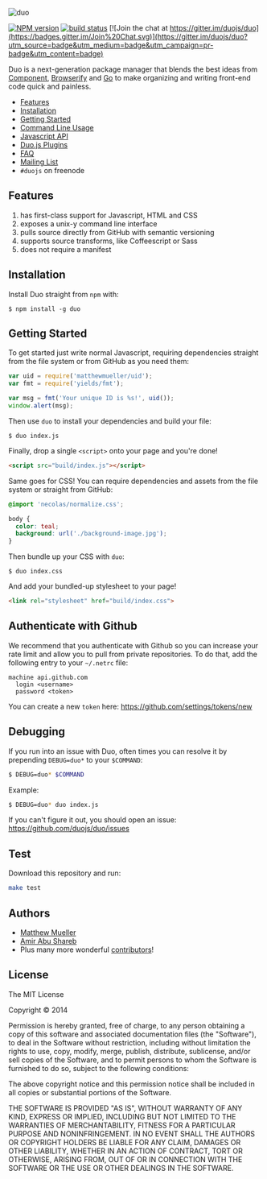 ![duo](https://i.cloudup.com/zxYO3-GNkP.png)

[![NPM version][npm-image]][npm-url]
[![build status][travis-image]][travis-url]
[![Join the chat at https://gitter.im/duojs/duo](https://badges.gitter.im/Join%20Chat.svg)](https://gitter.im/duojs/duo?utm_source=badge&utm_medium=badge&utm_campaign=pr-badge&utm_content=badge)

Duo is a next-generation package manager that blends the best ideas from [Component](https://github.com/component/component), [Browserify](https://github.com/substack/node-browserify) and [Go](http://golang.org/) to make organizing and writing front-end code quick and painless.

- [Features](#features)
- [Installation](#installation)
- [Getting Started](#getting-started)
- [Command Line Usage](/docs/cli.md)
- [Javascript API](/docs/api.md)
- [Duo.js Plugins](https://github.com/duojs/duo/wiki/Third-Party-Libraries)
- [FAQ](/docs/faq.md)
- [Mailing List](https://groups.google.com/forum/#!forum/duojs)
- `#duojs` on freenode


## Features

  1. has first-class support for Javascript, HTML and CSS
  2. exposes a unix-y command line interface
  3. pulls source directly from GitHub with semantic versioning
  4. supports source transforms, like Coffeescript or Sass
  5. does not require a manifest


## Installation

Install Duo straight from `npm` with:

```
$ npm install -g duo
```

## Getting Started

To get started just write normal Javascript, requiring dependencies straight from the file system or from GitHub as you need them:

```js
var uid = require('matthewmueller/uid');
var fmt = require('yields/fmt');

var msg = fmt('Your unique ID is %s!', uid());
window.alert(msg);
```

Then use `duo` to install your dependencies and build your file:

```
$ duo index.js
```

Finally, drop a single `<script>` onto your page and you're done!

```html
<script src="build/index.js"></script>
```

Same goes for CSS! You can require dependencies and assets from the file system or straight from GitHub:

```css
@import 'necolas/normalize.css';

body {
  color: teal;
  background: url('./background-image.jpg');
}
```

Then bundle up your CSS with `duo`:

```
$ duo index.css
```

And add your bundled-up stylesheet to your page!

```html
<link rel="stylesheet" href="build/index.css">
```

## Authenticate with Github

We recommend that you authenticate with Github so you can increase your rate limit and allow you to pull from private repositories. To do that, add the following entry to your `~/.netrc` file:

    machine api.github.com
      login <username>
      password <token>

You can create a new `token` here: https://github.com/settings/tokens/new

## Debugging

If you run into an issue with Duo, often times you can resolve it by prepending `DEBUG=duo*` to your `$COMMAND`:

```bash
$ DEBUG=duo* $COMMAND
```

Example:

```bash
$ DEBUG=duo* duo index.js
```

If you can't figure it out, you should open an issue: https://github.com/duojs/duo/issues

## Test

Download this repository and run:

```bash
make test
```

## Authors

- [Matthew Mueller](https://github.com/MatthewMueller)
- [Amir Abu Shareb](https://github.com/yields)
- Plus many more wonderful [contributors](https://github.com/duojs/duo/graphs/contributors)!

## License

The MIT License

Copyright &copy; 2014

Permission is hereby granted, free of charge, to any person obtaining a copy of this software and associated documentation files (the "Software"), to deal in the Software without restriction, including without limitation the rights to use, copy, modify, merge, publish, distribute, sublicense, and/or sell copies of the Software, and to permit persons to whom the Software is furnished to do so, subject to the following conditions:

The above copyright notice and this permission notice shall be included in all copies or substantial portions of the Software.

THE SOFTWARE IS PROVIDED "AS IS", WITHOUT WARRANTY OF ANY KIND, EXPRESS OR IMPLIED, INCLUDING BUT NOT LIMITED TO THE WARRANTIES OF MERCHANTABILITY, FITNESS FOR A PARTICULAR PURPOSE AND NONINFRINGEMENT. IN NO EVENT SHALL THE AUTHORS OR COPYRIGHT HOLDERS BE LIABLE FOR ANY CLAIM, DAMAGES OR OTHER LIABILITY, WHETHER IN AN ACTION OF CONTRACT, TORT OR OTHERWISE, ARISING FROM, OUT OF OR IN CONNECTION WITH THE SOFTWARE OR THE USE OR OTHER DEALINGS IN THE SOFTWARE.

[npm-image]: https://img.shields.io/npm/v/duo.svg?style=flat
[npm-url]: https://npmjs.org/package/duo
[travis-image]: https://img.shields.io/travis/duojs/duo.svg?style=flat
[travis-url]: https://travis-ci.org/duojs/duo

